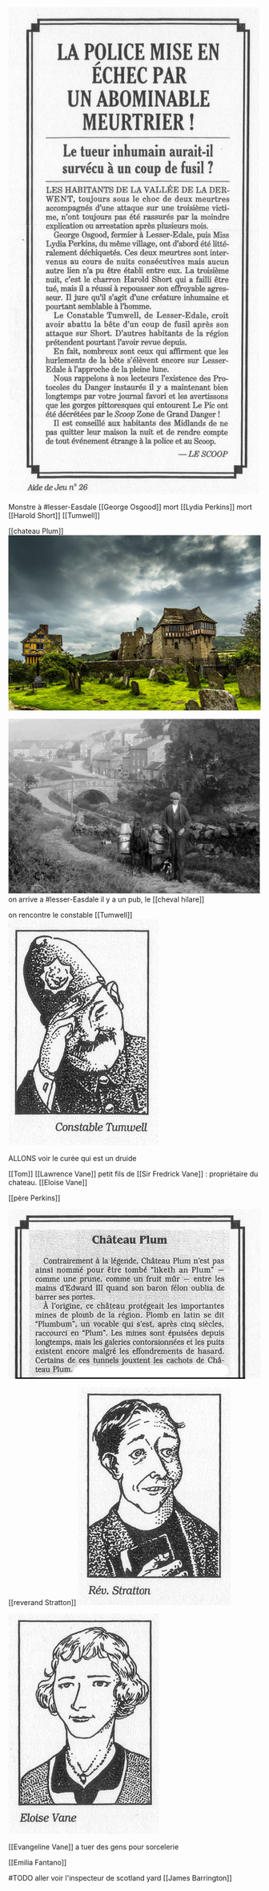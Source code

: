 

![](images/20230113202122.png)  

Monstre à #lesser-Easdale
[[George Osgood]] mort
[[Lydia Perkins]] mort
[[Harold Short]] 
[[Tumwell]]

[[chateau Plum]]
![](images/20230113231601.png)  

![](images/20230113204911.png)  
on arrive a #lesser-Easdale
il y a un pub, le [[cheval hilare]]

on rencontre le constable [[Tumwell]] ![](images/20230113210410.png)  


ALLONS voir le curée qui est un druide

[[Tom]]
[[Lawrence Vane]] petit fils de [[Sir Fredrick Vane]] : propriétaire du chateau. [[Eloise Vane]] 

[[père Perkins]] 


![](images/20230113214453.png)  


[[reverand Stratton]]
![](images/20230113215520.png)  

![](images/20230113230635.png)  

[[Evangeline Vane]] a tuer des gens pour sorcelerie


[[Emilia Fantano]]


#TODO aller voir l'inspecteur de scotland yard [[James Barrington]] 